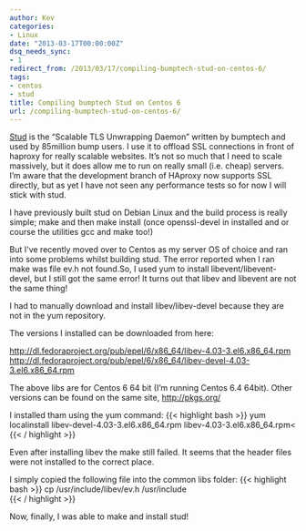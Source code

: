 ```yaml
---
author: Kev
categories:
- Linux
date: "2013-03-17T00:00:00Z"
dsq_needs_sync:
- 1
redirect_from: /2013/03/17/compiling-bumptech-stud-on-centos-6/
tags:
- centos
- stud
title: Compiling bumptech Stud on Centos 6
url: /compiling-bumptech-stud-on-centos-6/
---
```

<a href="https://github.com/bumptech/stud" target="_blank">Stud</a> is the &#8220;Scalable TLS Unwrapping Daemon&#8221; written by bumptech and used by 85million bump users. I use it to offload SSL connections in front of haproxy for really scalable websites. It&#8217;s not so much that I need to scale massively, but it does allow me to run on really small (i.e. cheap) servers. I&#8217;m aware that the development branch of HAproxy now supports SSL directly, but as yet I have not seen any performance tests so for now I will stick with stud.

I have previously built stud on Debian Linux and the build process is really simple; make and then make install (once openssl-devel in installed and or course the utilities gcc and make too!)

But I've recently moved over to Centos as my server OS of choice and ran into some problems whilst building stud. The error reported when I ran make was file ev.h not found.<!--more-->So, I used yum to install libevent/libevent-devel, but I still got the same error! It turns out that libev and libevent are not the same thing!

I had to manually download and install libev/libev-devel because they are not in the yum repository.

The versions I installed can be downloaded from here:

<a href="http://dl.fedoraproject.org/pub/epel/6/x86_64/libev-4.03-3.el6.x86_64.rpm" target="_blank">http://dl.fedoraproject.org/pub/epel/6/x86_64/libev-4.03-3.el6.x86_64.rpm</a><br />
<a href="http://dl.fedoraproject.org/pub/epel/6/x86_64/libev-devel-4.03-3.el6.x86_64.rpm" target="_blank">http://dl.fedoraproject.org/pub/epel/6/x86_64/libev-devel-4.03-3.el6.x86_64.rpm</a>

The above libs are for Centos 6 64 bit (I&#8217;m running Centos 6.4 64bit). Other versions can be found on the same site, <a href="http://pkgs.org/" target="_blank">http://pkgs.org/</a>

I installed tham using the yum command:
{{< highlight bash >}}
yum localinstall libev-devel-4.03-3.el6.x86_64.rpm libev-4.03-3.el6.x86_64.rpm<
{{< / highlight >}}

Even after installing libev the make still failed. It seems that the header files were not installed to the correct place.

I simply copied the following file into the common libs folder:
{{< highlight bash >}}
cp /usr/include/libev/ev.h /usr/include<br />
{{< / highlight >}}
 
Now, finally, I was able to make and install stud!

